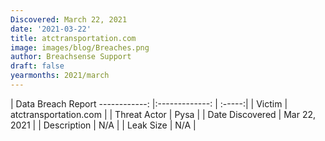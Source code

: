 ```yaml
---
Discovered: March 22, 2021
date: '2021-03-22'
title: atctransportation.com
image: images/blog/Breaches.png
author: Breachsense Support
draft: false
yearmonths: 2021/march
---
```



| Data Breach Report
------------:   |:-------------:    | :-----:|
| Victim    | atctransportation.com      | 
| Threat Actor    | Pysa      | 
| Date Discovered    | Mar 22, 2021      | 
| Description    | N/A      | 
| Leak Size    | N/A      | 

